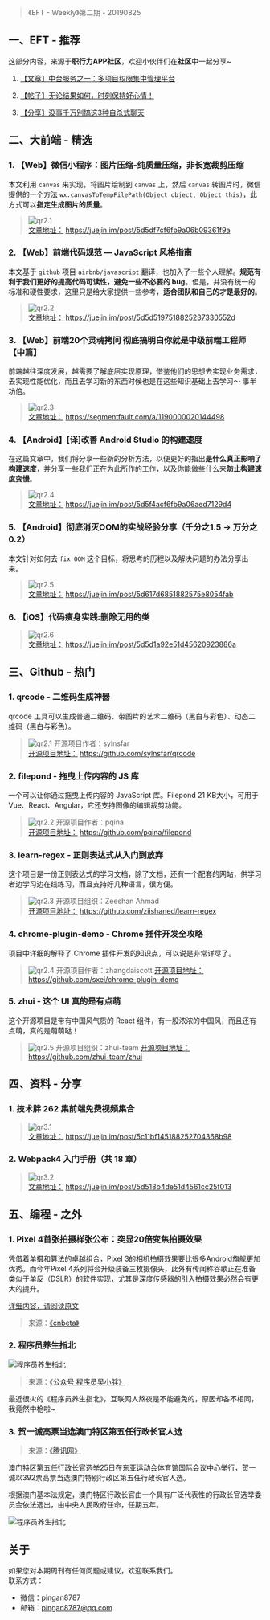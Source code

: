 > 《EFT - Weekly》第二期 - 20190825

## 一、EFT - 推荐

这部分内容，来源于**职行力APP社区**，欢迎小伙伴们在**社区**中一起分享~  

1. [【文章】中台服务之一：多项目权限集中管理平台](https://res.exexm.com/shareV14/article/article.html?te=exe&s=545&community_id=&t=1566739351) 

2. [【帖子】无论结果如何，时刻保持好心情！](https://res.exexm.com/shareV14/post.html?t=5248709381962518848#ade7364d-bb1c-41c2-a2f3-775739e8bda6) 

3. [【分享】没事千万别搞这3种自杀式聊天](https://res.exexm.com/shareV14/post.html?t=5248709384596118427#b595d8c9-6386-4408-aeae-9dad2f3d28f4)

## 二、大前端 - 精选

### 1. 【Web】微信小程序：图片压缩-纯质量压缩，非长宽裁剪压缩

本文利用 `canvas` 来实现，将图片绘制到 `canvas` 上，然后 `canvas` 转图片时，微信提供的一个方法 `wx.canvasToTempFilePath(Object object, Object this)`，此方式可以**指定生成图片的质量**。

> ![qr2.1](http://images.pingan8787.com/20190825_qr1.1.png)   
> [文章地址：](https://juejin.im/post/5d5df7cf6fb9a06b09361f9a) https://juejin.im/post/5d5df7cf6fb9a06b09361f9a

### 2. 【Web】前端代码规范 — JavaScript 风格指南

本文基于 `github` 项目 `airbnb/javascript` 翻译，也加入了一些个人理解。**规范有利于我们更好的提高代码可读性，避免一些不必要的 bug**。但是，并没有统一的标准和硬性要求，这里只是给大家提供一些参考，**适合团队和自己的才是最好的**。

> ![qr2.2](http://images.pingan8787.com/20190825_qr1.2.png)   
> [文章地址：](https://juejin.im/post/5d5d5197518825237330552d) https://juejin.im/post/5d5d5197518825237330552d

### 3. 【Web】前端20个灵魂拷问 彻底搞明白你就是中级前端工程师 【中篇】

前端越往深度发展，越需要了解底层实现原理，借鉴他们的思想去实现业务需求，去实现性能优化，而且去学习新的东西时候也是在这些知识基础上去学习～ 事半功倍。

> ![qr2.3](http://images.pingan8787.com/20190825_qr1.3.png)   
> [文章地址：](https://segmentfault.com/a/1190000020144498) https://segmentfault.com/a/1190000020144498

### 4. 【Android】[译]改善 Android Studio 的构建速度

在这篇文章中，我们将分享一些新的分析方法，以便更好的指出**是什么真正影响了构建速度**，并分享一些我们正在为此所作的工作，以及你能做些什么来**防止构建速度变慢**。

> ![qr2.4](http://images.pingan8787.com/20190825_qr1.4.png)   
> [文章地址：](https://juejin.im/post/5d5f4acf6fb9a06aed7129d4) https://juejin.im/post/5d5f4acf6fb9a06aed7129d4

### 5. 【Android】彻底消灭OOM的实战经验分享（千分之1.5 -> 万分之0.2）

本文针对如何去 `fix OOM` 这个目标，将思考的历程以及解决问题的办法分享出来。

> ![qr2.5](http://images.pingan8787.com/20190825_qr1.5.png)   
> [文章地址：](https://juejin.im/post/5d617d6851882575e8054fab) https://juejin.im/post/5d617d6851882575e8054fab


### 6. 【iOS】代码瘦身实践:删除无用的类

> ![qr2.6](http://images.pingan8787.com/20190825_qr1.6.png)   
> [文章地址：](https://juejin.im/post/5d5d1a92e51d45620923886a) https://juejin.im/post/5d5d1a92e51d45620923886a


## 三、Github - 热门

### 1. qrcode - 二维码生成神器

qrcode 工具可以生成普通二维码、带图片的艺术二维码（黑白与彩色）、动态二维码（黑白与彩色）。

> ![qr2.1](http://images.pingan8787.com/20190825_qr2.1.png) 
> 开源项目作者：sylnsfar    
> [开源项目地址：](https://github.com/sylnsfar/qrcode) https://github.com/sylnsfar/qrcode    

### 2. filepond - 拖曳上传内容的 JS 库

一个可以让你通过拖曳上传内容的 JavaScript 库。Filepond 21 KB大小，可用于 Vue、React、Angular，它还支持图像的编辑裁剪功能。
  
  
> ![qr2.2](http://images.pingan8787.com/20190825_qr2.2.png) 
> 开源项目作者：pqina   
> [开源项目地址：](https://github.com/pqina/filepond) https://github.com/pqina/filepond

### 3. learn-regex - 正则表达式从入门到放弃  

这个项目是一份正则表达式的学习文档，除了文档，还有一个配套的网站，供学习者边学习边在线练习，而且支持好几种语言，很方便。


> ![qr2.3](http://images.pingan8787.com/20190825_qr2.3.png) 
> 开源项目组织：Zeeshan Ahmad    
> [开源项目地址：](https://github.com/ziishaned/learn-regex) https://github.com/ziishaned/learn-regex

### 4. chrome-plugin-demo - Chrome 插件开发全攻略

项目中详细的解释了 Chrome 插件开发的知识点，可以说是非常详尽了。


> ![qr2.4](http://images.pingan8787.com/20190825_qr2.4.png) 
> 开源项目作者：zhangdaiscott
> [开源项目地址：](https://github.com/sxei/chrome-plugin-demo) https://github.com/sxei/chrome-plugin-demo

### 5. zhui - 这个 UI 真的是有点萌

这个开源项目是带有中国风气质的 React 组件，有一股浓浓的中国风，而且还有点萌，真的是萌萌哒！

> ![qr2.5](http://images.pingan8787.com/20190825_qr2.5.png) 
> 开源项目组织：zhui-team
> [开源项目地址：](https://github.com/zhui-team/zhui) https://github.com/zhui-team/zhui


## 四、资料 - 分享

### 1. 技术胖 262 集前端免费视频集合

> ![qr3.1](http://images.pingan8787.com/20190825_qr3.1.png)   
> [文章地址：](https://juejin.im/post/5c11bf145188252704368b98) https://juejin.im/post/5c11bf145188252704368b98

### 2. Webpack4 入门手册（共 18 章）

> ![qr3.2](http://images.pingan8787.com/20190825_qr3.2.png)   
> [文章地址：](https://juejin.im/post/5d518b4de51d4561cc25f013) https://juejin.im/post/5d518b4de51d4561cc25f013
  

## 五、编程 - 之外

### 1. Pixel 4首张拍摄样张公布：突显20倍变焦拍摄效果

凭借着单摄和算法的卓越组合，Pixel 3的相机拍摄效果要比很多Android旗舰更加优秀。而今年Pixel 4系列将会升级装备三枚摄像头，此外有传闻称谷歌正在准备类似于单反（DSLR）的软件实现，尤其是深度传感器的引入拍摄效果必然会有更大的提升。

[详细内容，请阅读原文](https://www.cnbeta.com/articles/tech/877513.htm)

> 来源：[《cnbeta》](https://www.cnbeta.com/articles/tech/877513.htm)

### 2. 程序员养生指北

![程序员养生指北](http://images.pingan8787.com/eft-weekly-20190825-01.png)

> 来源：[《公众号 程序员吴小胖》](https://mp.weixin.qq.com/s/Fh--WaRA9wbFIpxB9G_WCA)

最近很火的《程序员养生指北》，互联网人熬夜是不能避免的，原因却各不相同，我竟然中枪啦~

### 3. 贺一诚高票当选澳门特区第五任行政长官人选

> 来源：[《腾讯网》](https://new.qq.com/omn/20190825/20190825A07G9I00.html)

澳门特区第五任行政长官选举25日在东亚运动会体育馆国际会议中心举行，贺一诚以392票高票当选澳门特别行政区第五任行政长官人选。

根据澳门基本法规定，澳门特区行政长官由一个具有广泛代表性的行政长官选举委员会依法选出，由中央人民政府任命，任期五年。

![程序员养生指北](http://images.pingan8787.com/eft-weekly-20190825-02.png)

## 关于

如果您对本期周刊有任何问题或建议，欢迎联系我们。   
联系方式：   
* 微信：pingan8787
* 邮箱：pingan8787@qq.com